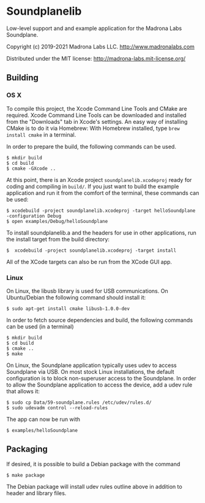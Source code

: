 # Soundplanelib

Low-level support and and example application for the Madrona Labs Soundplane.

Copyright (c) 2019-2021 Madrona Labs LLC. http://www.madronalabs.com

Distributed under the MIT license: http://madrona-labs.mit-license.org/

## Building

### OS X

To compile this project, the Xcode Command Line Tools and CMake are required.
Xcode Command Line Tools can be downloaded and installed from the "Downloads"
tab in Xcode's settings. An easy way of installing CMake is to do it via
Homebrew: With Homebrew installed, type `brew install cmake` in a terminal.

In order to prepare the build, the following commands can be used.

    $ mkdir build
    $ cd build
    $ cmake -GXcode ..


At this point, there is an Xcode project `soundplanelib.xcodeproj` ready for coding
and compiling in `build/`. If you just want to build the example application and run it
from the comfort of the terminal, these commands can be used:

    $ xcodebuild -project soundplanelib.xcodeproj -target helloSoundplane -configuration Debug
    $ open examples/Debug/helloSoundplane

To install soundplanelib.a and the headers for use in other applications, run the
install target from the build directory:

    $  xcodebuild -project soundplanelib.xcodeproj -target install

All of the XCode targets can also be run from the XCode GUI app.



### Linux

On Linux, the libusb library is used for USB communications. On Ubuntu/Debian
the following command should install it:

    $ sudo apt-get install cmake libusb-1.0.0-dev

In order to fetch source dependencies and build, the following commands can be
used (in a terminal)

    $ mkdir build
    $ cd build
    $ cmake ..
    $ make

On Linux, the Soundplane application typically uses udev to access Soundplane
via USB. On most stock Linux installations, the default configuration is to block
non-superuser access to the Soundplane. In order to allow the Soundplane
application to access the device, add a udev rule that allows it:

    $ sudo cp Data/59-soundplane.rules /etc/udev/rules.d/
    $ sudo udevadm control --reload-rules

The app can now be run with

    $ examples/helloSoundplane

## Packaging

If desired, it is possible to build a Debian package with the command

    $ make package

The Debian package will install udev rules outline above in addition to header
and library files.
